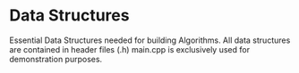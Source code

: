 # Data Structures

Essential Data Structures needed for building Algorithms.
All data structures are contained in header files (.h)
main.cpp is exclusively used for demonstration purposes.
